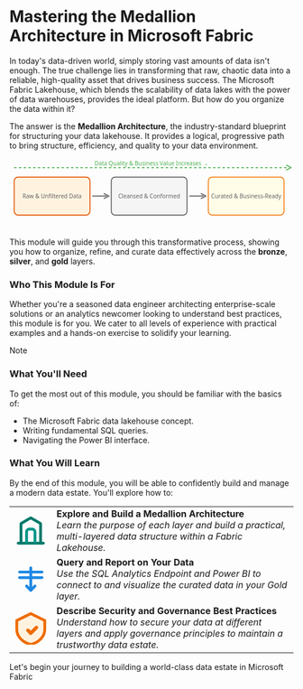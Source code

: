 # Mastering the Medallion Architecture in Microsoft Fabric

In today's data-driven world, simply storing vast amounts of data isn't enough. The true challenge lies in transforming that raw, chaotic data into a reliable, high-quality asset that drives business success. The Microsoft Fabric Lakehouse, which blends the scalability of data lakes with the power of data warehouses, provides the ideal platform. But how do you organize the data within it?

The answer is the **Medallion Architecture**, the industry-standard blueprint for structuring your data lakehouse. It provides a logical, progressive path to bring structure, efficiency, and quality to your data environment.

<div align="center">
<svg width="600" height="150" viewBox="0 0 600 150" fill="none" xmlns="http://www.w3.org/2000/svg">
<!-- Bronze Layer -->
<rect x="10" y="40" width="160" height="80" rx="8" fill="#FFF3E0" stroke="#E65100" stroke-width="2"/>
<text x="90" y="65" font-family="Segoe UI, sans-serif" font-size="16" font-weight="bold" text-anchor="middle">Bronze Layer</text>
<text x="90" y="85" font-family="Segoe UI, sans-serif" font-size="12" fill="#616161" text-anchor="middle">Raw & Unfiltered Data</text>
<!-- Arrow 1 -->
<path d="M175 80 H 205" stroke="#757575" stroke-width="2.5"/>
<path d="M200 75 L 210 80 L 200 85" fill="none" stroke="#757575" stroke-width="2.5" stroke-linecap="round" stroke-linejoin="round"/>
<!-- Silver Layer -->
<rect x="215" y="40" width="160" height="80" rx="8" fill="#F5F5F5" stroke="#616161" stroke-width="2"/>
<text x="295" y="65" font-family="Segoe UI, sans-serif" font-size="16" font-weight="bold" text-anchor="middle">Silver Layer</text>
<text x="295" y="85" font-family="Segoe UI, sans-serif" font-size="12" fill="#616161" text-anchor="middle">Cleansed & Conformed</text>
<!-- Arrow 2 -->
<path d="M380 80 H 410" stroke="#757575" stroke-width="2.5"/>
<path d="M405 75 L 415 80 L 405 85" fill="none" stroke="#757575" stroke-width="2.5" stroke-linecap="round" stroke-linejoin="round"/>
<!-- Gold Layer -->
<rect x="420" y="40" width="160" height="80" rx="8" fill="#FFFDE7" stroke="#F57F17" stroke-width="2"/>
<text x="500" y="65" font-family="Segoe UI, sans-serif" font-size="16" font-weight="bold" text-anchor="middle">Gold Layer</text>
<text x="500" y="85" font-family="Segoe UI, sans-serif" font-size="12" fill="#616161" text-anchor="middle">Curated & Business-Ready</text>
<!-- Quality Increase -->
<path d="M10 20 H 590" stroke="#4CAF50" stroke-width="2" stroke-dasharray="5 5"/>
<path d="M585 15 L 595 20 L 585 25" fill="none" stroke="#4CAF50" stroke-width="2" stroke-linecap="round" stroke-linejoin="round"/>
<text x="300" y="15" font-family="Segoe UI, sans-serif" font-size="12" fill="#4CAF50" text-anchor="middle">Data Quality & Business Value Increases →</text>
</svg>
</div>

This module will guide you through this transformative process, showing you how to organize, refine, and curate data effectively across the **bronze**, **silver**, and **gold** layers.
### Who This Module Is For

Whether you're a seasoned data engineer architecting enterprise-scale solutions or an analytics newcomer looking to understand best practices, this module is for you. We cater to all levels of experience with practical examples and a hands-on exercise to solidify your learning.

> [!NOTE]
> ### What You'll Need
> To get the most out of this module, you should be familiar with the basics of:
> *   The Microsoft Fabric data lakehouse concept.
> *   Writing fundamental SQL queries.
> *   Navigating the Power BI interface.

### What You Will Learn

By the end of this module, you will be able to confidently build and manage a modern data estate. You'll explore how to:

<table>
    <tr>
        <td width="15%" align="center">
            <svg width="60" height="60" viewBox="0 0 24 24" fill="none" xmlns="http://www.w3.org/2000/svg"><path d="M3 21H21" stroke="#00796B" stroke-width="2" stroke-linecap="round"/><path d="M5 21V7L12 3L19 7V21" stroke="#00796B" stroke-width="2" stroke-linecap="round" stroke-linejoin="round"/><path d="M9 21V13C9 11.8954 9.89543 11 11 11H13C14.1046 11 15 11.8954 15 13V21" stroke="#009688" stroke-width="2"/></svg>
        </td>
        <td>
            <strong>Explore and Build a Medallion Architecture</strong>
            <br>
            <i>Learn the purpose of each layer and build a practical, multi-layered data structure within a Fabric Lakehouse.</i>
        </td>
    </tr>
    <tr>
        <td align="center">
            <svg width="60" height="60" viewBox="0 0 24 24" fill="none" xmlns="http://www.w3.org/2000/svg"><path d="M9 17L12 20L15 17" stroke="#1E88E5" stroke-width="2" stroke-linecap="round" stroke-linejoin="round"/><path d="M12 4V20" stroke="#1E88E5" stroke-width="2" stroke-linecap="round"/><path d="M4 11H20" stroke="#1E88E5" stroke-width="2" stroke-linecap="round"/><path d="M4 7H20" stroke="#1E88E5" stroke-width="2" stroke-linecap="round"/></svg>
        </td>
        <td>
            <strong>Query and Report on Your Data</strong>
            <br>
            <i>Use the SQL Analytics Endpoint and Power BI to connect to and visualize the curated data in your Gold layer.</i>
        </td>
    </tr>
    <tr>
        <td align="center">
            <svg width="60" height="60" viewBox="0 0 24 24" fill="none" xmlns="http://www.w3.org/2000/svg"><path d="M12 2L2 7V13.5C2 18.35 6.35 22.8 12 24C17.65 22.8 22 18.35 22 13.5V7L12 2Z" fill="#FFF3E0" stroke="#EF6C00" stroke-width="2"/><path d="M10 14L12 16L16 12" stroke="#EF6C00" stroke-width="2.5" stroke-linecap="round" stroke-linejoin="round"/></svg>
        </td>
        <td>
            <strong>Describe Security and Governance Best Practices</strong>
            <br>
            <i>Understand how to secure your data at different layers and apply governance principles to maintain a trustworthy data estate.</i>
        </td>
    </tr>
</table>

Let's begin your journey to building a world-class data estate in Microsoft Fabric
